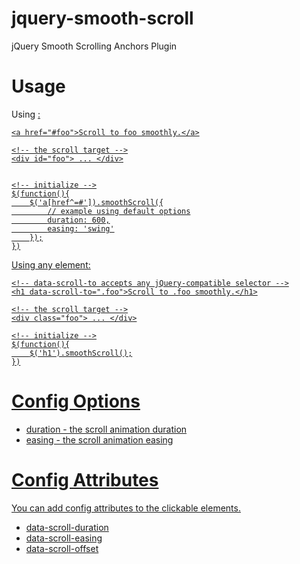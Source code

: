 jquery-smooth-scroll
====================

jQuery Smooth Scrolling Anchors Plugin


# Usage

Using <a href="#target-id">:

    <a href="#foo">Scroll to foo smoothly.</a>

    <!-- the scroll target -->
    <div id="foo"> ... </div>


    <!-- initialize -->
    $(function(){
        $('a[href^=#']).smoothScroll({
            // example using default options
            duration: 600,
            easing: 'swing'
        });
    })

Using any element:

    <!-- data-scroll-to accepts any jQuery-compatible selector -->
    <h1 data-scroll-to=".foo">Scroll to .foo smoothly.</h1>

    <!-- the scroll target -->
    <div class="foo"> ... </div>

    <!-- initialize -->
    $(function(){
        $('h1').smoothScroll();
    })

# Config Options

* duration - the scroll animation duration
* easing - the scroll animation easing

# Config Attributes

You can add config attributes to the clickable elements.

* data-scroll-duration
* data-scroll-easing
* data-scroll-offset





